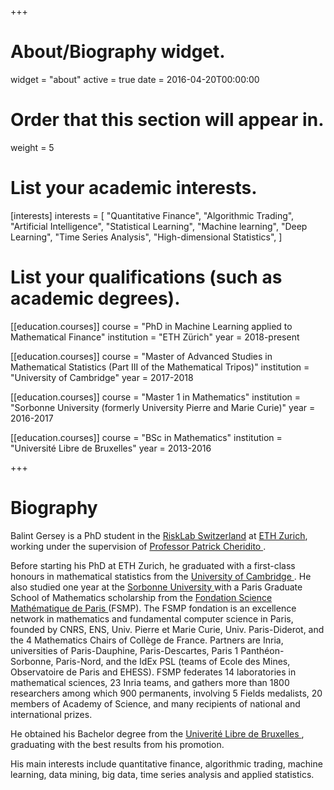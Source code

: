+++
# About/Biography widget.
widget = "about"
active = true
date = 2016-04-20T00:00:00

# Order that this section will appear in.
weight = 5

# List your academic interests.
[interests]
  interests = [
    "Quantitative Finance",
    "Algorithmic Trading", 
    "Artificial Intelligence", 
    "Statistical Learning", 
    "Machine learning", 
    "Deep Learning",
    "Time Series Analysis", 
    "High-dimensional Statistics",
  ]

# List your qualifications (such as academic degrees).
[[education.courses]]
  course = "PhD in Machine Learning applied to Mathematical Finance"
  institution = "ETH Zürich"
  year = 2018-present

[[education.courses]]
  course = "Master of Advanced Studies in Mathematical Statistics (Part III of the Mathematical Tripos)"
  institution = "University of Cambridge"
  year = 2017-2018
  
[[education.courses]]
  course = "Master 1 in Mathematics"
  institution = "Sorbonne University (formerly University Pierre and Marie Curie)"
  year = 2016-2017

[[education.courses]]
  course = "BSc in Mathematics"
  institution = "Université Libre de Bruxelles"
  year = 2013-2016
 
+++

# Biography

<p>Balint Gersey is a PhD student in the <a href="http://www.risklab.ch/" target="_blank">RiskLab Switzerland</a> at <a href="https://www.ethz.ch/en.html" target="_blank">ETH Zurich</a>, working under the supervision of <a href="https://people.math.ethz.ch/~patrickc/" target = "_blank"> Professor Patrick Cheridito </a>.</p>

<p>Before starting his PhD at ETH Zurich, he graduated with a first-class honours in mathematical statistics from the <a href="https://www.cam.ac.uk/"> University of Cambridge </a>. He also studied one year at the <a href="https://www.sorbonne-universite.fr/" target = "_blank"> Sorbonne University </a> with a Paris Graduate School of Mathematics scholarship from the <a href="https://www.sciencesmaths-paris.fr/" target="_blank"> Fondation Science Mathématique de Paris </a> (FSMP). The FSMP fondation is an excellence network in mathematics and fundamental computer science in Paris, founded by CNRS, ENS, Univ. Pierre et Marie Curie, Univ. Paris-Diderot, and the 4 Mathematics Chairs of Collège de France. Partners are Inria, universities of Paris-Dauphine, Paris-Descartes, Paris 1 Panthéon-Sorbonne, Paris-Nord, and the IdEx PSL (teams of Ecole des Mines, Observatoire de Paris and EHESS). FSMP federates 14 laboratories in mathematical sciences, 23 Inria teams, and gathers more than 1800 researchers among which 900 permanents, involving 5 Fields medalists, 20 members of Academy of Science, and many recipients of national and international prizes.</p>

<p>He obtained his Bachelor degree from the <a href="http://ulb.ac.be/" target="_blank"> Univerité Libre de Bruxelles </a>, graduating with the best results from his promotion. </p>

<p>His main interests include quantitative finance, algorithmic trading, machine learning, data mining, big data, time series analysis and applied statistics. </p>
